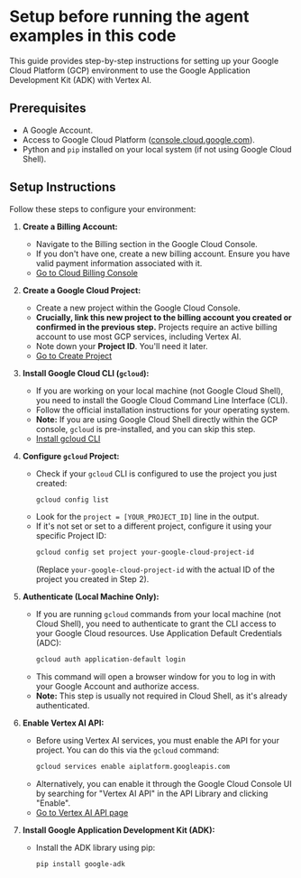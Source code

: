 # Setup before running the agent examples in this code

This guide provides step-by-step instructions for setting up your Google Cloud Platform (GCP) environment to use the Google Application Development Kit (ADK) with Vertex AI.

## Prerequisites

* A Google Account.
* Access to Google Cloud Platform ([console.cloud.google.com](https://console.cloud.google.com/)).
* Python and `pip` installed on your local system (if not using Google Cloud Shell).

## Setup Instructions

Follow these steps to configure your environment:

1.  **Create a Billing Account:**
    * Navigate to the Billing section in the Google Cloud Console.
    * If you don't have one, create a new billing account. Ensure you have valid payment information associated with it.
    * [Go to Cloud Billing Console](https://console.cloud.google.com/billing)

2.  **Create a Google Cloud Project:**
    * Create a new project within the Google Cloud Console.
    * **Crucially, link this new project to the billing account you created or confirmed in the previous step.** Projects require an active billing account to use most GCP services, including Vertex AI.
    * Note down your **Project ID**. You'll need it later.
    * [Go to Create Project](https://console.cloud.google.com/projectcreate)

3.  **Install Google Cloud CLI (`gcloud`):**
    * If you are working on your local machine (not Google Cloud Shell), you need to install the Google Cloud Command Line Interface (CLI).
    * Follow the official installation instructions for your operating system.
    * **Note:** If you are using Google Cloud Shell directly within the GCP console, `gcloud` is pre-installed, and you can skip this step.
    * [Install gcloud CLI](https://cloud.google.com/sdk/docs/install)

4.  **Configure `gcloud` Project:**
    * Check if your `gcloud` CLI is configured to use the project you just created:
        ```bash
        gcloud config list
        ```
    * Look for the `project = [YOUR_PROJECT_ID]` line in the output.
    * If it's not set or set to a different project, configure it using your specific Project ID:
        ```bash
        gcloud config set project your-google-cloud-project-id
        ```
        (Replace `your-google-cloud-project-id` with the actual ID of the project you created in Step 2).

5.  **Authenticate (Local Machine Only):**
    * If you are running `gcloud` commands from your local machine (not Cloud Shell), you need to authenticate to grant the CLI access to your Google Cloud resources. Use Application Default Credentials (ADC):
        ```bash
        gcloud auth application-default login
        ```
    * This command will open a browser window for you to log in with your Google Account and authorize access.
    * **Note:** This step is usually not required in Cloud Shell, as it's already authenticated.

6.  **Enable Vertex AI API:**
    * Before using Vertex AI services, you must enable the API for your project. You can do this via the `gcloud` command:
        ```bash
        gcloud services enable aiplatform.googleapis.com
        ```
    * Alternatively, you can enable it through the Google Cloud Console UI by searching for "Vertex AI API" in the API Library and clicking "Enable".
    * [Go to Vertex AI API page](https://console.cloud.google.com/apis/library/aiplatform.googleapis.com)

7.  **Install Google Application Development Kit (ADK):**
    * Install the ADK library using pip:
        ```bash
        pip install google-adk
        ```

